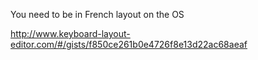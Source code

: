 You need to be in French layout on the OS

http://www.keyboard-layout-editor.com/#/gists/f850ce261b0e4726f8e13d22ac68aeaf